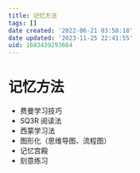 ```yaml
---
title: 记忆方法
tags: []
date created: '2022-06-21 03:58:18'
date updated: '2023-11-25 22:41:55'
uid: 1683439293664
---
```


# 记忆方法

- 费曼学习技巧
- SQ3R 阅读法
- 西蒙学习法
- 图形化（思维导图、流程图）
- 记忆宫殿
- 刻意练习
